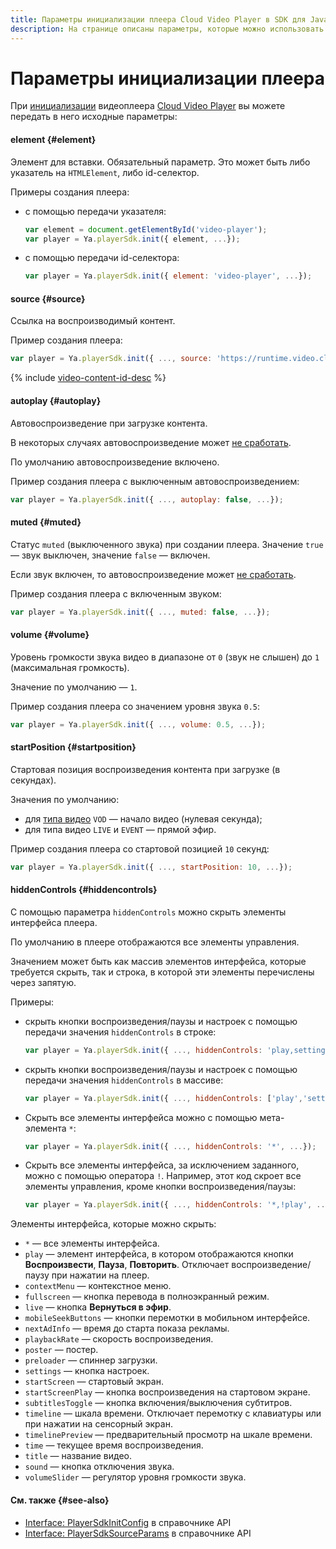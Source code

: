 ```yaml
---
title: Параметры инициализации плеера Cloud Video Player в SDK для JavaScript
description: На странице описаны параметры, которые можно использовать при инициализации видеоплеера Cloud Video Player в SDK для JavaScript.
---
```


# Параметры инициализации плеера

При [инициализации](./index.md#initialize-player) видеоплеера [Cloud Video Player](../../concepts/player.md) вы можете передать в него исходные параметры:

#### element {#element}

Элемент для вставки. Обязательный параметр. Это может быть либо указатель на `HTMLElement`, либо id-селектор.

Примеры создания плеера:

* с помощью передачи указателя:

    ```javascript
    var element = document.getElementById('video-player');
    var player = Ya.playerSdk.init({ element, ...});
    ```
* с помощью передачи id-селектора:

    ```javascript
    var player = Ya.playerSdk.init({ element: 'video-player', ...});
    ```

#### source {#source}

Ссылка на воспроизводимый контент.

Пример создания плеера:

```javascript
var player = Ya.playerSdk.init({ ..., source: 'https://runtime.video.cloud.yandex.net/player/...', ...});
```

{% include [video-content-id-desc](../../../_includes/video/video-content-id-desc.md) %}

#### autoplay {#autoplay}

Автовоспроизведение при загрузке контента.

В некоторых случаях автовоспроизведение может [не сработать](https://developer.chrome.com/blog/autoplay/).

По умолчанию автовоспроизведение включено.

Пример создания плеера с выключенным автовоспроизведением:

```javascript
var player = Ya.playerSdk.init({ ..., autoplay: false, ...});
```

#### muted {#muted}

Статус `muted` (выключенного звука) при создании плеера. Значение `true` — звук выключен, значение `false` — включен.

Если звук включен, то автовоспроизведение может [не сработать](https://developer.chrome.com/blog/autoplay/).

Пример создания плеера с включенным звуком:

```javascript
var player = Ya.playerSdk.init({ ..., muted: false, ...});
```

#### volume {#volume}

Уровень громкости звука видео в диапазоне от `0` (звук не слышен) до `1` (максимальная громкость).

Значение по умолчанию — `1`.

Пример создания плеера со значением уровня звука `0.5`:

```javascript
var player = Ya.playerSdk.init({ ..., volume: 0.5, ...});
```

#### startPosition {#startposition}

Стартовая позиция воспроизведения контента при загрузке (в секундах).

Значения по умолчанию:

* для [типа видео](./player-state.md#video-type-desc) `VOD` — начало видео (нулевая секунда);
* для типа видео `LIVE` и `EVENT` — прямой эфир.

Пример создания плеера со стартовой позицией `10` секунд:

```javascript
var player = Ya.playerSdk.init({ ..., startPosition: 10, ...});
```

#### hiddenControls {#hiddencontrols}

С помощью параметра `hiddenControls` можно скрыть элементы интерфейса плеера.

По умолчанию в плеере отображаются все элементы управления.

Значением может быть как массив элементов интерфейса, которые требуется скрыть, так и строка, в которой эти элементы перечислены через запятую.

Примеры:

* скрыть кнопки воспроизведения/паузы и настроек c помощью передачи значения `hiddenControls` в строке:

    ```javascript
    var player = Ya.playerSdk.init({ ..., hiddenControls: 'play,settings', ...});
    ```

* скрыть кнопки воспроизведения/паузы и настроек c помощью передачи значения `hiddenControls` в массиве:

    ```javascript
    var player = Ya.playerSdk.init({ ..., hiddenControls: ['play','settings'], ...});
    ```

* Скрыть все элементы интерфейса можно с помощью мета-элемента `*`:

    ```javascript
    var player = Ya.playerSdk.init({ ..., hiddenControls: '*', ...});
    ```

* Скрыть все элементы интерфейса, за исключением заданного, можно с помощью оператора `!`. Например, этот код скроет все элементы управления, кроме кнопки воспроизведения/паузы:

    ```javascript
    var player = Ya.playerSdk.init({ ..., hiddenControls: '*,!play', ...});
    ```

Элементы интерфейса, которые можно скрыть:

* `*` — все элементы интерфейса.
* `play` — элемент интерфейса, в котором отображаются кнопки **Воспроизвести**, **Пауза**, **Повторить**. Отключает воспроизведение/паузу при нажатии на плеер.
* `contextMenu` — контекстное меню.
* `fullscreen` — кнопка перевода в полноэкранный режим.
* `live` — кнопка **Вернуться в эфир**.
* `mobileSeekButtons` — кнопки перемотки в мобильном интерфейсе.
* `nextAdInfo` — время до старта показа рекламы.
* `playbackRate` — скорость воспроизведения.
* `poster` — постер.
* `preloader` — спиннер загрузки.
* `settings` — кнопка настроек.
* `startScreen` — стартовый экран.
* `startScreenPlay` — кнопка воспроизведения на стартовом экране.
* `subtitlesToggle` — кнопка включения/выключения субтитров.
* `timeline` — шкала времени. Отключает перемотку с клавиатуры или при нажатии на сенсорный экран.
* `timelinePreview` — предварительный просмотр на шкале времени.
* `time` — текущее время воспроизведения.
* `title` — название видео.
* `sound` — кнопка отключения звука.
* `volumeSlider` — регулятор уровня громкости звука.

#### См. также {#see-also}

* [Interface: PlayerSdkInitConfig](../../api-ref/javascript/interfaces/PlayerSdkInitConfig.md) в справочнике API
* [Interface: PlayerSdkSourceParams](../../api-ref/javascript/interfaces/PlayerSdkSourceParams.md) в справочнике API
